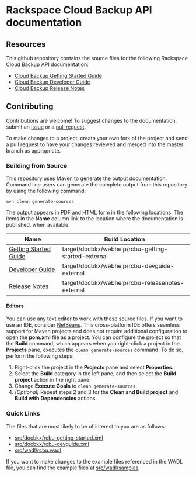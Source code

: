 # Rackspace Cloud Backup API documentation

## Resources

This github repository contains the source files for the following Rackspace Cloud Backup API documentation:

* [Cloud Backup Getting Started Guide](http://docs.rackspace.com/rcbu/api/v1.0/rcbu-getting-started/)
* [Cloud Backup Developer Guide](http://docs.rackspace.com/rcbu/api/v1.0/rcbu-devguide/)
* [Cloud Backup Release Notes](http://docs.rackspace.com/rcbu/api/v1.0/rcbu-releasenotes/)

## Contributing

Contributions are welcome! To suggest changes to the documentation, submit an [issue](https://github.com/rackerlabs/docs-cloud-backup/issues) or a [pull request](https://github.com/rackerlabs/docs-cloud-backup/pulls).

To make changes to a project, create your own fork of the project and send a pull request to have your changes reviewed and merged into the master branch as appropriate.

### Building from Source

This repository uses Maven to generate the output documentation. Command line users can generate the complete output from this repository by using the following command:

    mvn clean generate-sources

The output appears in PDF and HTML form in the following locations. The items in the **Name** column link to the location where the documentation is published, when available.

| Name | Build Location |
| --- | --- |
| [Getting Started Guide](http://docs.rackspace.com/rcbu/api/v1.0/rcbu-getting-started/) | target/docbkx/webhelp/rcbu-getting-started-external |
| [Developer Guide](http://docs.rackspace.com/rcbu/api/v1.0/rcbu-devguide/) | target/docbkx/webhelp/rcbu-devguide-external |
| [Release Notes](http://docs.rackspace.com/rcbu/api/v1.0/rcbu-releasenotes/) | target/docbkx/webhelp/rcbu-releasenotes-external |

#### Editors

You can use any text editor to work with these source files. If you want to use an IDE, consider [NetBeans](http://netbeans.org). This cross-platform IDE offers seamless support for Maven projects and does not require  additional configuration to open the **pom.xml** file as a project. You can configure the project so that the **Build** command, which appears when you right-click a project in the **Projects** pane, executes the `clean generate-sources` command. To do so, perform the following steps:

1. Right-click the project in the **Projects** pane and select **Properties**.
2. Select the **Build** category in the left pane, and then select the **Build project** action in the right pane.
3. Change **Execute Goals** to `clean generate-sources`.
4. *(Optional)* Repeat steps 2 and 3 for the **Clean and Build project** and **Build with Dependencies** actions.

### Quick Links

The files that are most likely to be of interest to you are as follows:

* [src/docbkx/rcbu-getting-started.xml](src/docbkx/rcbu-getting-started.xml)
* [src/docbkx/rcbu-devguide.xml](src/docbkx/rcbu-devguide.xml)
* [src/wadl/rcbu.wadl](src/wadl/rcbu.wadl)

If you want to make changes to the example files referenced in the WADL file, you can find the example files at  [src/wadl/samples](src/wadl/samples)

